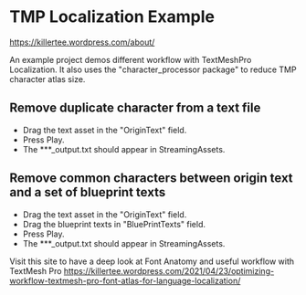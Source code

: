 # TMP Localization Example

<https://killertee.wordpress.com/about/>

An example project demos different workflow with TextMeshPro Localization. It also uses the "character_processor package" to reduce TMP character atlas size.

## Remove duplicate character from a text file

+ Drag the text asset in the "OriginText" field.
+ Press Play.
+ The ***_output.txt should appear in StreamingAssets.

## Remove common characters between origin text and a set of blueprint texts

+ Drag the text asset in the "OriginText" field.
+ Drag the blueprint texts in "BluePrintTexts" field.
+ Press Play.
+ The ***_output.txt should appear in StreamingAssets.

Visit this site to have a deep look at Font Anatomy and useful workflow with TextMesh Pro
<https://killertee.wordpress.com/2021/04/23/optimizing-workflow-textmesh-pro-font-atlas-for-language-localization/>
